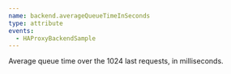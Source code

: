 ```yaml
---
name: backend.averageQueueTimeInSeconds
type: attribute
events:
  - HAProxyBackendSample
---
```


Average queue time over the 1024 last requests, in milliseconds.